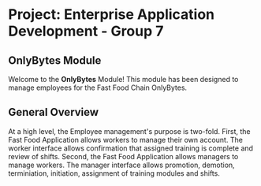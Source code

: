 # Project: Enterprise Application Development - Group 7
## OnlyBytes Module

Welcome to the **OnlyBytes** Module!
This module has been designed to manage employees for the Fast Food Chain OnlyBytes.

## General Overview

At a high level, the Employee management's purpose is two-fold.
First, the Fast Food Application allows workers to manage their own account. The worker interface allows confirmation that assigned training is complete and review of shifts.
Second, the Fast Food Application allows managers to manage workers. The manager interface allows promotion, demotion, terminiation, initiation, assignment of training modules and shifts.
